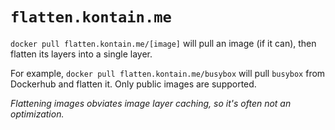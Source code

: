 # `flatten.kontain.me`

`docker pull flatten.kontain.me/[image]` will pull an image (if it can), then
flatten its layers into a single layer.

For example, `docker pull flatten.kontain.me/busybox` will pull `busybox` from
Dockerhub and flatten it. Only public images are supported.

_Flattening images obviates image layer caching, so it's often not an
optimization._
